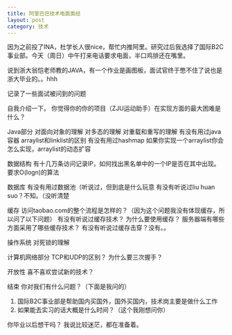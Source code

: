 ```yaml
---
title: 阿里巴巴技术电面面经
layout: post
category: 技术
---
```


因为之前投了INA，杜学长人很nice，帮忙内推阿里。研究过后我选择了国际B2C事业部。今天（周日）中午打来电话要求电面，半口鸡排还在嘴里。

说到浙大翁恺老师教的JAVA，有一个作业是画图板，面试官终于憋不住了说也是浙大毕业的。。hhh

记录了一些面试被问到的问题

自我介绍一下。
你觉得你的你的项目（ZJU运动助手）在实现方面的最大困难是什么？

Java部分
对面向对象的理解
对多态的理解
对重载和重写的理解
有没有用过java容器
arraylist和linklist的区别
有没有用过hashmap
如果你实现一个arraylist你会怎么实现，arraylist的动态扩容

数据结构
有十几万条访问记录IP，如何找出黑名单中的一个IP是否在其中出现。
要求O(logn)的算法

数据库
有没有用过数据池（听说过，但到底是什么玩意
有没有听说过liu huan suo？不知。（没听清楚

缓存
访问taobao.com的整个流程是怎样的？（因为这个问题我没有体现缓存，所以问了以下问题）
有没有听说过缓存技术？
为什么要使用缓存？
服务器端有哪些方面采用了哪些缓存技术？
有没有听说过缓存击穿？没有。。

操作系统
对死锁的理解

计算机网络部分
TCP和UDP的区别？
为什么要三次握手？

开放性
喜不喜欢尝试新的技术？

结束
你对我们有什么问题？（下面是我问的）
1. 国际B2C事业部是帮助国内买国外，国外买国内，技术岗主要是做什么工作
2. 如果能去实习的话大概是什么时间？（这个我刚想问你）

你毕业以后想干吗？
我说比较迷茫，都在准备着。








